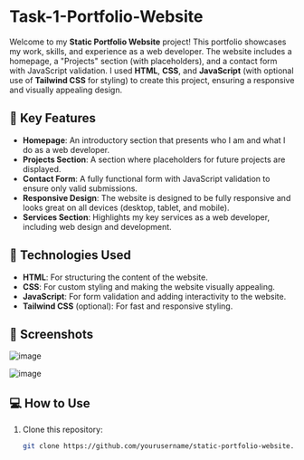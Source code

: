 # Task-1-Portfolio-Website

Welcome to my **Static Portfolio Website** project! This portfolio showcases my work, skills, and experience as a web developer. The website includes a homepage, a "Projects" section (with placeholders), and a contact form with JavaScript validation. I used **HTML**, **CSS**, and **JavaScript** (with optional use of **Tailwind CSS** for styling) to create this project, ensuring a responsive and visually appealing design.

## 🚀 Key Features
- **Homepage**: An introductory section that presents who I am and what I do as a web developer.
- **Projects Section**: A section where placeholders for future projects are displayed.
- **Contact Form**: A fully functional form with JavaScript validation to ensure only valid submissions.
- **Responsive Design**: The website is designed to be fully responsive and looks great on all devices (desktop, tablet, and mobile).
- **Services Section**: Highlights my key services as a web developer, including web design and development.

## 🔧 Technologies Used
- **HTML**: For structuring the content of the website.
- **CSS**: For custom styling and making the website visually appealing.
- **JavaScript**: For form validation and adding interactivity to the website.
- **Tailwind CSS** (optional): For fast and responsive styling.

## 📸 Screenshots
![image](https://github.com/user-attachments/assets/21b3201b-b0c7-4eff-b1f0-bc11ea6697d9)

![image](https://github.com/user-attachments/assets/ebfbd9c8-575c-4577-8217-eb2460cf1df5)


## 💻 How to Use
1. Clone this repository:
   ```bash
   git clone https://github.com/yourusername/static-portfolio-website.git
